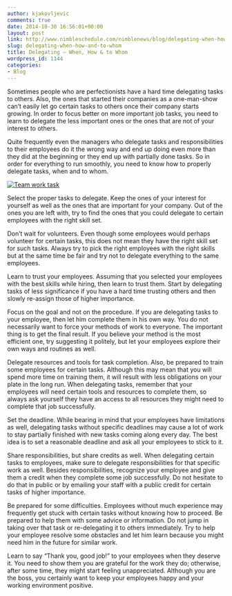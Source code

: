 ```yaml
---
author: kjakovljevic
comments: true
date: 2014-10-30 16:56:01+00:00
layout: post
link: http://www.nimbleschedule.com/nimblenews/blog/delegating-when-how-and-to-whom/
slug: delegating-when-how-and-to-whom
title: Delegating – When, How & to Whom
wordpress_id: 1144
categories:
- Blog
---
```


Sometimes people who are perfectionists have a hard time delegating tasks to others. Also, the ones that started their companies as a one-man-show can’t easily let go certain tasks to others once their company starts growing. In order to focus better on more important job tasks, you need to learn to delegate the less important ones or the ones that are not of your interest to others.

Quite frequently even the managers who delegate tasks and responsibilities to their employees do it the wrong way and end up doing even more than they did at the beginning or they end up with partially done tasks. So in order for everything to run smoothly, you need to know how to properly delegate tasks, when and to whom.

[![Team work task](http://www.nimbleschedule.com/wp-content/uploads/2014/10/team-work-tasks-thumb.jpg)](http://www.nimbleschedule.com/wp-content/uploads/2014/10/team-work-tasks.jpg)


Select the proper tasks to delegate. Keep the ones of your interest for yourself as well as the ones that are important for your company. Out of the ones you are left with, try to find the ones that you could delegate to certain employees with the right skill set.

Don’t wait for volunteers. Even though some employees would perhaps volunteer for certain tasks, this does not mean they have the right skill set for such tasks. Always try to pick the right employees with the right skills but at the same time be fair and try not to delegate everything to the same employees.

Learn to trust your employees. Assuming that you selected your employees with the best skills while hiring, then learn to trust them. Start by delegating tasks of less significance if you have a hard time trusting others and then slowly re-assign those of higher importance. 

Focus on the goal and not on the procedure. If you are delegating tasks to your employee, then let him complete them in his own way. You do not necessarily want to force your methods of work to everyone. The important thing is to get the final result. If you believe your method is the most efficient one, try suggesting it politely, but let your employees explore their own ways and routines as well. 

Delegate resources and tools for task completion. Also, be prepared to train some employees for certain tasks. Although this may mean that you will spend more time on training them, it will result with less obligations on your plate in the long run. When delegating tasks, remember that your employees will need certain tools and resources to complete them, so always ask yourself they have an access to all resources they might need to complete that job successfully.

Set the deadline. While bearing in mind that your employees have limitations as well, delegating tasks without specific deadlines may cause a lot of work to stay partially finished with new tasks coming along every day. The best idea is to set a reasonable deadline and ask all your employees to stick to it.

Share responsibilities, but share credits as well. When delegating certain tasks to employees, make sure to delegate responsibilities for that specific work as well. Besides responsibilities, recognize your employee and give them a credit when they complete some job successfully. Do not hesitate to do that in public or by emailing your staff with a public credit for certain tasks of higher importance. 

Be prepared for some difficulties. Employees without much experience may frequently get stuck with certain tasks without knowing how to proceed. Be prepared to help them with some advice or information. Do not jump in taking over that task or re-delegating it to others immediately. Try to help your employee resolve some obstacles and let him learn because you might need him in the future for similar work.

Learn to say “Thank you, good job!” to your employees when they deserve it. You need to show them you are grateful for the work they do; otherwise, after some time, they might start feeling unappreciated. Although you are the boss, you certainly want to keep your employees happy and your working environment positive.

